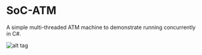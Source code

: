 SoC-ATM
=======

A simple multi-threaded ATM machine to demonstrate running concurrently in C#.

![alt tag](https://raw2.github.com/apoclyps/SoC-ATM/master/FormScreenshots/CitiBank.jpg)
